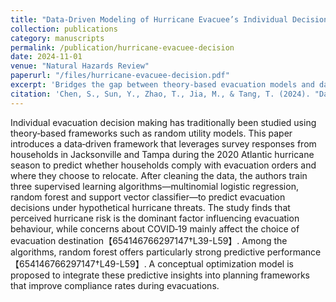 ```yaml
---
title: "Data‑Driven Modeling of Hurricane Evacuee’s Individual Decision‑Making for Enhanced Hurricane Evacuation Planning"
collection: publications
category: manuscripts
permalink: /publication/hurricane-evacuee-decision
date: 2024-11-01
venue: "Natural Hazards Review"
paperurl: "/files/hurricane-evacuee-decision.pdf"
excerpt: 'Bridges the gap between theory‑based evacuation models and data‑driven approaches by using survey data from Florida’s coastal metropolitan regions to model hurricane evacuation decisions. Three supervised learning algorithms (multinomial logistic regression, random forest and support vector classifier) are trained to predict whether households will evacuate and what type of destination they will choose【654146766297147†L39-L59】.  Findings show that perceptions of hurricane risk are the primary driver of evacuation decisions, COVID‑19 risk influences destination choice but not the decision itself, and random forests provide strong predictive performance【654146766297147†L49-L59】.'
citation: 'Chen, S., Sun, Y., Zhao, T., Jia, M., & Tang, T. (2024). "Data‑Driven Modeling of Hurricane Evacuee’s Individual Decision‑Making for Enhanced Hurricane Evacuation Planning: Florida Case Study in the COVID‑19 Pandemic." <i>Natural Hazards Review</i>, 25(4), 04024032. DOI:10.1061/NHREFO.NHENG‑1976.'
---
```


Individual evacuation decision making has traditionally been studied using theory‑based frameworks such as random utility models. This paper introduces a data‑driven framework that leverages survey responses from households in Jacksonville and Tampa during the 2020 Atlantic hurricane season to predict whether households comply with evacuation orders and where they choose to relocate. After cleaning the data, the authors train three supervised learning algorithms—multinomial logistic regression, random forest and support vector classifier—to predict evacuation decisions under hypothetical hurricane threats.  The study finds that perceived hurricane risk is the dominant factor influencing evacuation behaviour, while concerns about COVID‑19 mainly affect the choice of evacuation destination【654146766297147†L39-L59】.  Among the algorithms, random forest offers particularly strong predictive performance【654146766297147†L49-L59】.  A conceptual optimization model is proposed to integrate these predictive insights into planning frameworks that improve compliance rates during evacuations.